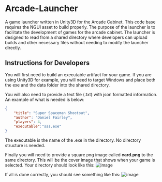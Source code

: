 Arcade-Launcher
===============

A game launcher written in Unity3D for the Arcade Cabinet.  This code base requires the NGUI asset to build properly.  The purpose of the launcher is to facilitate the development of games for the arcade cabinet.  The launcher is designed to read from a shared directory where developers can upload builds and other necessary files without needing to modify the launcher directly.

## Instructions for Developers

You will first need to build an executable artifact for your game.  If you are using Unity3D for example, you will need to target Windows and place both the exe and the data folder into the shared directory.

You will also need to provide a text file (.txt) with json formatted information.  An example of what is needed is below:

```json
{
    "title": "Super Spaceman Shootout",
    "author": "Daniel Fairley",
    "players": 4,
    "executable":"sss.exe"
}
````
The executable is the name of the .exe in the directory.  No directory structure is needed.

Finally you will need to provide a square png image called **card.png** to the same directory.  This will be the cover image that shows when your game is selected.  Your directory should look like this:
![image](http://i.imgur.com/mwYWGjN.png)

If all is done correctly, you should see something like this:
![image](http://i.imgur.com/nc5k2xF.png)
